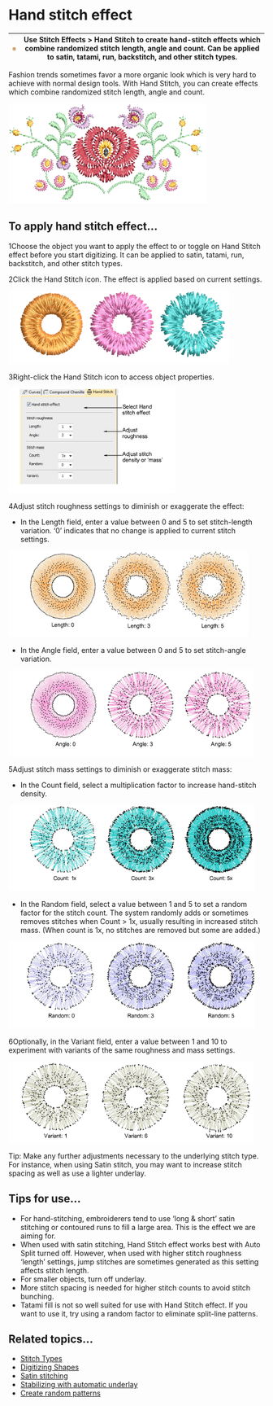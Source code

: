 # Hand stitch effect

| ![HandStitchEffect00026.png](assets/HandStitchEffect00026.png) | Use Stitch Effects > Hand Stitch to create hand-stitch effects which combine randomized stitch length, angle and count. Can be applied to satin, tatami, run, backstitch, and other stitch types. |
| -------------------------------------------------------------- | ------------------------------------------------------------------------------------------------------------------------------------------------------------------------------------------------- |

Fashion trends sometimes favor a more organic look which is very hard to achieve with normal design tools. With Hand Stitch, you can create effects which combine randomized stitch length, angle and count.

![HandStitchFlowersTV.png](assets/HandStitchFlowersTV.png)

## To apply hand stitch effect...

1Choose the object you want to apply the effect to or toggle on Hand Stitch effect before you start digitizing. It can be applied to satin, tatami, run, backstitch, and other stitch types.

2Click the Hand Stitch icon. The effect is applied based on current settings.

![HandStitchEffect1.png](assets/HandStitchEffect1.png)

3Right-click the Hand Stitch icon to access object properties.

![specialty00027.png](assets/specialty00027.png)

4Adjust stitch roughness settings to diminish or exaggerate the effect:

- In the Length field, enter a value between 0 and 5 to set stitch-length variation. ‘0’ indicates that no change is applied to current stitch settings.

![HandStitchEffect2.png](assets/HandStitchEffect2.png)

- In the Angle field, enter a value between 0 and 5 to set stitch-angle variation.

![HandStitchEffect3.png](assets/HandStitchEffect3.png)

5Adjust stitch mass settings to diminish or exaggerate stitch mass:

- In the Count field, select a multiplication factor to increase hand-stitch density.

![HandStitchEffect4.png](assets/HandStitchEffect4.png)

- In the Random field, select a value between 1 and 5 to set a random factor for the stitch count. The system randomly adds or sometimes removes stitches when Count > 1x, usually resulting in increased stitch mass. (When count is 1x, no stitches are removed but some are added.)

![HandStitchEffect5.png](assets/HandStitchEffect5.png)

6Optionally, in the Variant field, enter a value between 1 and 10 to experiment with variants of the same roughness and mass settings.

![HandStitchEffect6.png](assets/HandStitchEffect6.png)

Tip: Make any further adjustments necessary to the underlying stitch type. For instance, when using Satin stitch, you may want to increase stitch spacing as well as use a lighter underlay.

## Tips for use...

- For hand-stitching, embroiderers tend to use ‘long & short’ satin stitching or contoured runs to fill a large area. This is the effect we are aiming for.
- When used with satin stitching, Hand Stitch effect works best with Auto Split turned off. However, when used with higher stitch roughness ‘length’ settings, jump stitches are sometimes generated as this setting affects stitch length.
- For smaller objects, turn off underlay.
- More stitch spacing is needed for higher stitch counts to avoid stitch bunching.
- Tatami fill is not so well suited for use with Hand Stitch effect. If you want to use it, try using a random factor to eliminate split-line patterns.

## Related topics...

- [Stitch Types](../../Digitizing/stitches/Stitch_Types)
- [Digitizing Shapes](../../Digitizing/input/Digitizing_Shapes)
- [Satin stitching](../../Digitizing/stitches/Satin_stitching)
- [Stabilizing with automatic underlay](../../Quality/underlays/Stabilizing_with_automatic_underlay)
- [Create random patterns](../patterns/Create_random_patterns)

